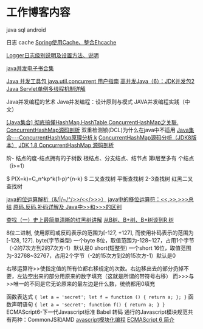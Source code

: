 # 工作博客内容
java
sql
android



日志
cache  [Spring使用Cache、整合Ehcache](http://elim.iteye.com/blog/2123030)

[Logger日志级别说明及设置方法、说明](http://blog.csdn.net/rogger_chen/article/details/50587920)


[java并发电子书合集](http://blog.csdn.net/cloud_strife_1985/article/details/46663623)

[Java 并发工具包 java.util.concurrent 用户指南](http://blog.csdn.net/defonds/article/details/44021605/)
[高并发Java（6）：JDK并发包2](http://www.importnew.com/21303.html)
[Java Servlet单例多线程机制详解](http://blog.csdn.net/x_men_01/article/details/53170569)


Java并发编程的艺术
Java并发编程：设计原则与模式
JAVA并发编程实践（中文）

[[Java集合] 彻底搞懂HashMap,HashTable,ConcurrentHashMap之关联.](http://www.cnblogs.com/wang-meng/p/5808006.html)
[ConcurrentHashMap源码剖析](http://www.importnew.com/21781.html)
双重检测锁(DCL)为什么在java中不适用
[Java集合---ConcurrentHashMap原理分析 k](https://www.cnblogs.com/ITtangtang/p/3948786.html)
[ConcurrentHashMap源码分析（JDK8版本）](http://blog.csdn.net/u010723709/article/details/48007881)
[JDK 1.8 ConcurrentHashMap 源码剖析](http://blog.csdn.net/lsgqjh/article/details/54867107)

阶- 
结点的度-结点拥有的子树数  根结点、分支结点、结节点
第i层至多有 个结点（i>=1）

$ P(X=k)=C_n^kp^k(1-p)^{n-k} $
二叉查找树
平衡查找树 2-3查找树
红黑二叉查找树


[java的位运算解析（&/|/~/^/>>/<</>>>）](http://blog.csdn.net/lazyman_54/article/details/51283459)
[java中的移位运算符：<<,>>,>>>总结](http://www.cnblogs.com/hongten/p/hongten_java_yiweiyunsuangfu.html)
[原码,反码,补码详解及 Java中>>和>>>的区别](http://blog.csdn.net/zq602316498/article/details/39404043)


[查找（一）史上最简单清晰的红黑树讲解](http://blog.csdn.net/yang_yulei/article/details/26066409)
[ 从B树、B+树、B*树谈到R 树](http://blog.csdn.net/v_JULY_v/article/details/6530142/)



8位二进制, 使用原码或反码表示的范围为[-127, +127], 而使用补码表示的范围为[-128, 127].
byte(字节类型) 一个byte 8位，取值范围为-128~127，占用1个字节（-2的7次方到2的7次方-1）默认是0
short(短整型) 一个short 16位，取值范围为-32768~32767，占用2个字节（-2的15次方到2的15次方-1）默认是0

右移运算符>>使指定值的所有位都右移规定的次数。右边移出去的部分扔掉不要，左边空出来的部分用原来的数字填充（这就是所谓的带符号右移）
而>>>与>>唯一的不同是它无论原来的最左边是什么数，统统都用0填充


函数表达式
`
{
   let a = 'secret';
   let f = function () {
     return a;
   };
 }
`
函数声明语句
`
{
  let a = 'secret';
  function f() {
    return a;
  }
}
`
ECMAScript6-下一代Javascript标准    Babel 转码
通行的Javascript模块规范共有两种：CommonJS和AMD
[avascript模块化编程](http://www.ruanyifeng.com/blog/2012/11/require_js.html)
[ECMAScript 6 简介](http://es6.ruanyifeng.com/#docs/intro)
